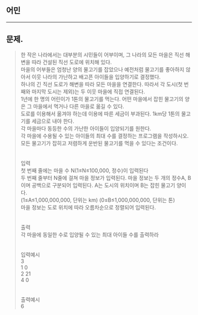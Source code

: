 ## 어민
___
## 문제.
> 한 작은 나라에서는 대부분의 시민들이 어부이며, 그 나라의 모든 마을은 직선 해변을 따라 건설된 직선 도로에 위치해 있다.</br>
> 마을의 어부들은 엄청난 양의 물고기를 잡았으나 예전처럼 물고기를 좋아하지 않아서 이웃 나라의 가난하고 배고픈 아이들을 입양하기로 결정했다.</br>
> 하나의 긴 직선 도로가 해변을 따라 모든 마을을 연결한다. 따라서 각 도시(첫 번째와 마지막 도시는 제외)는 두 이웃 마을에 직접 연결된다. </br>
> 1년에 한 명의 어린이가 1톤의 물고기를 먹는다. 어떤 마을에서 잡힌 물고기의 양은 그 마을에서 먹거나 다른 마을로 옮길 수 있다.</br>
> 도로를 이용해서 옮겨야 하는데 이용에 따른 세금이 부과된다. 1km당 1톤의 물고기를 세금으로 내야 한다.</br>
> 각 마을마다 동등한 수의 가난한 아이들이 입양되기를 원한다. </br>
> 각 마을에 수용될 수 있는 아이들의 최대 수를 결정하는 프로그램을 작성하시오. </br>
> 모든 물고기가 잡히고 저렴하게 운반된 물고기를 먹을 수 있다는 조건이다.</br>
> </br></br>
> 입력</br>
> 첫 번째 줄에는 마을 수 N(1≤N≤100,000, 정수)이 입력된다</br>
> 두 번째 줄부터 N줄에 걸쳐 마을 정보가 입력된다. 마을 정보는 두 개의 정수A, B이며 공백으로 구분되어 입력된다. A는 도시의 위치이며 B는 잡힌 물고기 양이다. </br>
> (1≤A≤1,000,000,000, 단위는 km) (0≤B≤1,000,000,000, 단위는 톤)</br>
> 마을 정보는 도로 위치에 따라 오름차순으로 정렬되어 입력된다.</br>
> </br></br>
> 출력</br>
> 각 마을에 동일한 수로 입양될 수 있는 최대 아이들 수를 출력하라</br>
> </br></br>
> 입력예시</br>
> 3</br>
> 1 0</br>
> 2 21</br>
> 4 0</br>
> </br></br>
> 출력예시</br>
> 6</br>
